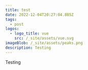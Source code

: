 ```yaml
---
title: test
date: 2022-12-04T20:27:04.885Z
tags:
  - post
logos:
  - logo_title: vue
    src: /_site/assets/vue.svg
imageBlob: /_site/assets/peaks.png
description: Testing
---
```

T﻿esting